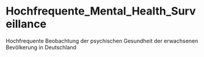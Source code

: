 # Hochfrequente_Mental_Health_Surveillance
Hochfrequente Beobachtung der psychischen Gesundheit der erwachsenen Bevölkerung in Deutschland
